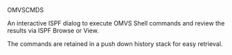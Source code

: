 OMVSCMDS

An interactive ISPF dialog to execute OMVS Shell commands and 
review the results via ISPF Browse or View.

The commands are retained in a push down history stack for easy 
retrieval.
